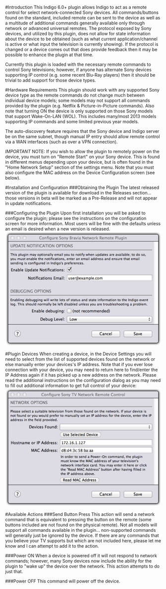 #Introduction
This Indigo 6.0+ plugin allows Indigo to act as a remote control for select network-connected Sony devices. All commands/buttons found on the standard, included remote can be sent to the device as well as a multitude of additional commands generally available only through network or advanced universal remotes. The protocol exposed by Sony devices, and utilized by this plugin, does not allow for state information about the device to be obtained (such as what current application/channel is active or what input the television is currently showing). If the protocol is changed or a device comes out that does provide feedback then it may be possible to enhance the plugin at that time.

Currently this plugin is loaded with the necessary remote commands to control Sony televisions; however, if anyone has alternate Sony devices supporting IP control (e.g. some recent Blu-Ray players) then it should be trivial to add support for those device types.

#Hardware Requirements
This plugin should work with any supported Sony device type as the remote commands do not change much between individual device models; some models may not support all commands provided by the plugin (e.g. Netflix & Picture-in-Picture commands). Also note that turning ON the device is only supported on those Sony models that support Wake-On-LAN (WOL). This includes many/most 2013 models supporting IP commands and some limited previous year models.

The auto-discovery feature requires that the Sony device and Indigo server be on the same subnet, though manual IP entry should allow remote control via a WAN interfaces (such as over a VPN connection).

*IMPORTANT* NOTE: If you wish to allow the plugin to remotely power on the device, you must turn on "Remote Start" on your Sony device. This is found in different menus depending upon your device, but is often found in the "Home Network Setup" section of the settings menu. Note that you must also configure the MAC address on the Device Configuration screen (see below).

#Installation and Configuration
###Obtaining the Plugin
The latest released version of the plugin is available for download in the Releases section... those versions in beta will be marked as a Pre-Release and will not appear in update notifications.

###Configuring the Plugin
Upon first installation you will be asked to configure the plugin; please see the instructions on the configuration screen for more information. Most users will be fine with the defaults unless an email is desired when a new version is released.<br />
![](<Documentation/Doc-Images/PluginConfigDialog.png>)

#Plugin Devices
When creating a device, in the Device Settings you will need to select from the list of supported devices found on the network or else manually enter your devices's IP address. Note that if you ever lose connection with your device, you may need to return here to find/enter the IP Address again if it has picked up a new address on the network. Please read the additional instructions on the configuration dialog as you may need to fill out additional information to get full control of your device:<br />
![](<Documentation/Doc-Images/DeviceConfigDialog.png>)

#Available Actions
###Send Button Press
This action will send a network command that is equivalent to pressing the button on the remote (some buttons included are not found on the physical remote). Not all models will support all commands available in the plugin... non-supported commands will generally just be ignored by the device. If there are any commands that you believe your TV supports but which are not included here, please let me know and I can attempt to add it to the action.

###Power ON
When a device is powered off it will not respond to network commands; however, many Sony devices now include the ability for the plugin to "wake up" the device over the network. This action attempts to do just that.

###Power OFF
This command will power off the device.
